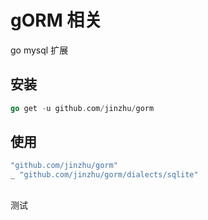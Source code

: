 # gORM 相关
go mysql 扩展
## 安装
```go 
go get -u github.com/jinzhu/gorm
```
## 使用
```go
"github.com/jinzhu/gorm"
_ "github.com/jinzhu/gorm/dialects/sqlite"
```
##
测试 